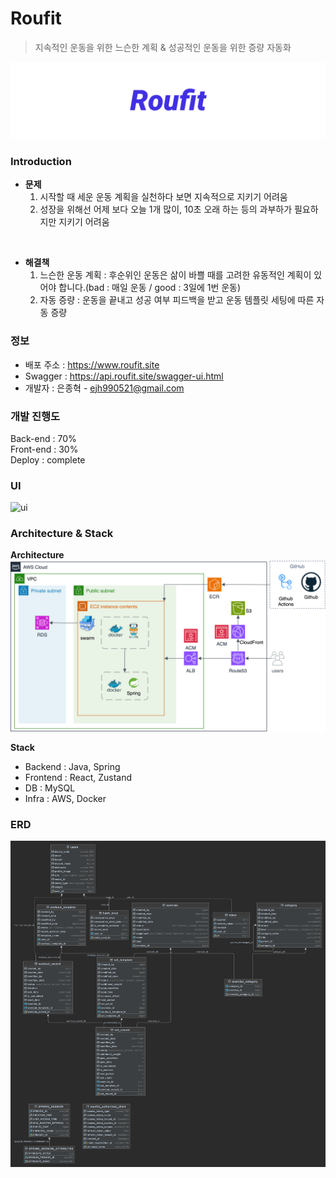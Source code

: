 # Roufit
> 지속적인 운동을 위한 느슨한 계획 & 성공적인 운동을 위한 증량 자동화 

<img src="./img/roufit-logo.png" alt="logo"/>

### Introduction
- **문제**
  1. 시작할 때 세운 운동 계획을 실천하다 보면 지속적으로 지키기 어려움
  2. 성장을 위해선 어제 보다 오늘 1개 많이, 10초 오래 하는 등의 과부하가 필요하지만 지키기 어려움
  
<br/>

- **해결책**
  1. 느슨한 운동 계획 : 후순위인 운동은 삶이 바쁠 때를 고려한 유동적인 계획이 있어야 합니다.(bad : 매일 운동 / good : 3일에 1번 운동)
  2. 자동 증량 : 운동을 끝내고 성공 여부 피드백을 받고 운동 템플릿 세팅에 따른 자동 증량

### 정보
- 배포 주소 : https://www.roufit.site
- Swagger : https://api.roufit.site/swagger-ui.html
- 개발자 : 은종혁 - ejh990521@gmail.com

### 개발 진행도
Back-end  : 70%  
Front-end : 30%  
Deploy    : complete

### UI
<img src="./img/roufit-ui.png" alt="ui"/>

### Architecture & Stack
**Architecture**
<img src="./img/roufit-architecture.png" alt="architecture"/>

**Stack**
- Backend : Java, Spring
- Frontend : React, Zustand
- DB  : MySQL
- Infra : AWS, Docker

### ERD
<img src="./img/roufit-erd.png" alt="erd"/>